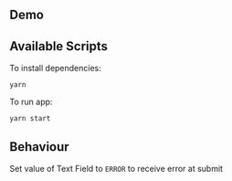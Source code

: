 ## Demo



## Available Scripts

To install dependencies:

`yarn`

To run app:

`yarn start`


## Behaviour

Set value of Text Field to `ERROR` to receive error at submit